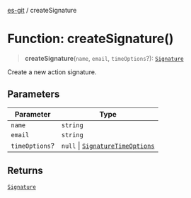 [es-git](../globals.md) / createSignature

# Function: createSignature()

> **createSignature**(`name`, `email`, `timeOptions`?): [`Signature`](../interfaces/Signature.md)

Create a new action signature.

## Parameters

| Parameter | Type |
| ------ | ------ |
| `name` | `string` |
| `email` | `string` |
| `timeOptions`? | `null` \| [`SignatureTimeOptions`](../interfaces/SignatureTimeOptions.md) |

## Returns

[`Signature`](../interfaces/Signature.md)
